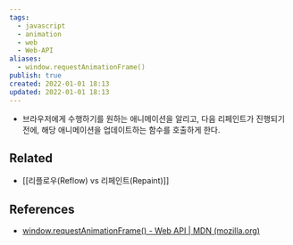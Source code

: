 ```yaml
---
tags:
  - javascript
  - animation
  - web
  - Web-API
aliases:
  - window.requestAnimationFrame()
publish: true
created: 2022-01-01 18:13
updated: 2022-01-01 18:13
---
```


- 브라우저에게 수행하기를 원하는 애니메이션을 알리고, 다음 리페인트가 진행되기 전에, 해당 애니메이션을 업데이트하는 함수를 호출하게 한다.

## Related

- [[리플로우(Reflow) vs 리페인트(Repaint)]]

## References

- [window.requestAnimationFrame() - Web API | MDN (mozilla.org)](https://developer.mozilla.org/ko/docs/Web/API/window/requestAnimationFrame)